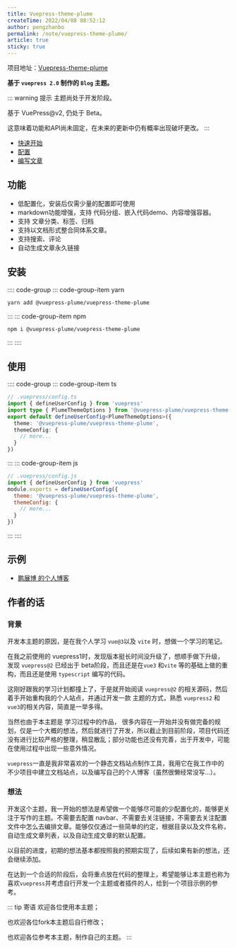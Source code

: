 ```yaml
---
title: Vuepress-theme-plume
createTime: 2022/04/08 08:52:12
author: pengzhanbo
permalink: /note/vuepress-theme-plume/
article: true
sticky: true
---
```


项目地址：[Vuepress-theme-plume](https://github.com/pengzhanbo/vuepress-theme-plume)

__基于 `vuepress 2.0` 制作的 `Blog` 主题。__

::: warning 提示
主题尚处于开发阶段。

基于 VuePress@v2, 仍处于 Beta。

这意味着功能和API尚未固定，在未来的更新中仍有概率出现破坏更改。
:::

- [快速开始](/note/vuepress-theme-plume/quick-start/)
- [配置](/note/vuepress-theme-plume/config/)
- [编写文章](/note/vuepress-theme-plume/write-article/)

## 功能
- 低配置化，安装后仅需少量的配置即可使用
- markdown功能增强，支持 代码分组、嵌入代码demo、内容增强容器。
- 支持 文章分类、标签、归档
- 支持以文档形式整合同体系文章。
- 支持搜索、评论
- 自动生成文章永久链接

## 安装

:::: code-group
::: code-group-item yarn
``` sh
yarn add @vuepress-plume/vuepress-theme-plume
```
:::
::: code-group-item npm
``` sh
npm i @vuepress-plume/vuepress-theme-plume
```
:::
::::

## 使用

:::: code-group
::: code-group-item ts
``` ts
// .vuepress/config.ts
import { defineUserConfig } from 'vuepress'
import type { PlumeThemeOptions } from '@vuepress-plume/vuepress-theme-plume'
export default defineUserConfig<PlumeThemeOptions>({
  theme: '@vuepress-plume/vuepress-theme-plume',
  themeConfig: {
    // more...
  }
})
```
:::
::: code-group-item js
``` js
// .vuepress/config.js
import { defineUserConfig } from 'vuepress'
module.exports = defineUserConfig({
  theme: '@vuepress-plume/vuepress-theme-plume',
  themeConfig: {
    // more...
  }
})
```
:::
::::

## 示例

- [鹏展博 的个人博客](https://pengzhanbo.cn)

## 作者的话

### 背景
开发本主题的原因，是在我个人学习 `vue@3`以及 `vite` 时，想做一个学习的笔记。

在我之前使用的 vuepress1时，发现版本挺长时间没升级了，想顺手做下升级，发现 `vuepress@2` 已经出于 beta阶段，而且还是在`vue3` 和`vite` 等的基础上做的重构，而且还是使用 `typescript` 编写的代码。

这刚好跟我的学习计划都撞上了，于是就开始阅读 `vuepress@2` 的相关源码，然后着手开始重构我的个人站点，并通过开发一款 主题的方式，熟悉 `vuepress2` 和 `vue3`的相关内容，简直是一举多得。

当然也由于本主题是 学习过程中的作品， 很多内容在一开始并没有做完备的规划，仅是一个大概的想法，然后就进行了开发，所以截止到目前阶段，项目代码还没有进行比较严格的整理，稍显散乱；部分功能也还没有完善，出于开发中，可能在使用过程中出现一些意外情况。

`vuepress`一直是我非常喜欢的一个静态文档站点制作工具，我用它在我工作中的不少项目中建立文档站点，以及编写自己的个人博客（虽然很懒经常没写...）。

### 想法
开发这个主题，我一开始的想法是希望做一个能够尽可能的少配置化的，能够更关注于写作的主题。不需要去配置 navbar、不需要去关注链接，不需要去关注配置文件中怎么去编排文章。能够仅仅通过一些简单的约定，根据目录以及文件名称，自动生成文章列表，以及自动生成文章的默认配置。

以目前的进度，初期的想法基本都按照我的预期实现了，后续如果有新的想法，还会继续添加。

在达到一个合适的阶段后，会将重点放在代码的整理上，希望能够让本主题也称为喜欢`vuepress`并考虑自行开发一个主题或者插件的人，给到一个项目示例的参考。

::: tip 寄语
欢迎各位使用本主题；

也欢迎各位fork本主题后自行修改；

也欢迎各位参考本主题，制作自己的主题。
:::
